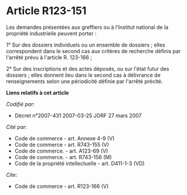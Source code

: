 # Article R123-151

Les demandes présentées aux greffiers ou à l'Institut national de la propriété industrielle peuvent porter : 

1° Sur des dossiers individuels ou un ensemble de dossiers ; elles correspondent dans le second cas aux critères de recherche
définis par l'arrêté prévu à l'article R. 123-166 ; 

2° Sur des inscriptions et des actes déposés, ou sur l'état futur des dossiers ; elles donnent lieu dans le second cas à
délivrance de renseignements selon une périodicité définie par l'arrêté précité.

**Liens relatifs à cet article**

_Codifié par_:

  - Décret n°2007-431 2007-03-25 JORF 27 mars 2007

_Cité par_:

  - Code de commerce - art. Annexe 4-9 (V)
  - Code de commerce - art. R743-155 (V)
  - Code de commerce. - art. A123-69 (V)
  - Code de commerce. - art. R743-156 (M)
  - Code de la propriété intellectuelle - art. D411-1-3 (VD)

_Cite_:

  - Code de commerce - art. R123-166 (V)
